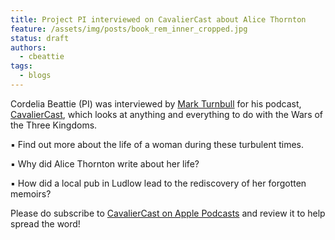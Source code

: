 ```yaml
---
title: Project PI interviewed on CavalierCast about Alice Thornton 
feature: /assets/img/posts/book_rem_inner_cropped.jpg
status: draft
authors:
  - cbeattie
tags:
  - blogs
---
```


Cordelia Beattie (PI) was interviewed by [Mark Turnbull](http://www.1642author.com) for his podcast, [CavalierCast](https://historypodblast.com/episode-28-alice-thorntons-manuscripts/), which looks at anything and everything to do with the Wars of the Three Kingdoms.

▪️ Find out more about the life of a woman during these turbulent times.

▪️ Why did Alice Thornton write about her life?

▪️ How did a local pub in Ludlow lead to the rediscovery of her forgotten memoirs?

Please do subscribe to [CavalierCast on Apple Podcasts](https://podcasts.apple.com/gb/podcast/cavaliercast-the-civil-war-in-words/id1521758820#episodeGuid=Buzzsprout-4708442) and review it to help spread the word! 
